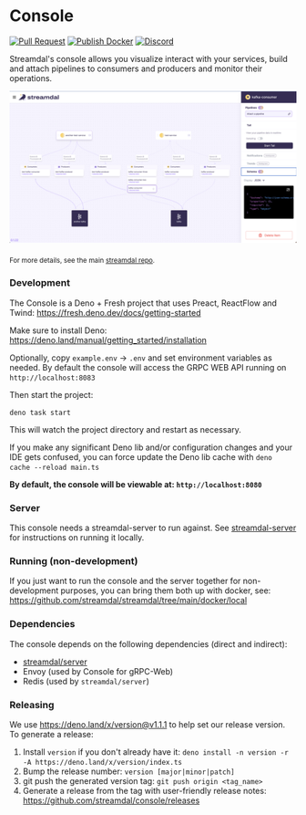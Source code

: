 # Console

[![Pull Request](https://github.com/streamdal/console/actions/workflows/pr.yml/badge.svg)](https://github.com/streamdal/console/actions/workflows/pr.yml)
[![Publish Docker](https://github.com/streamdal/console/actions/workflows/release.yml/badge.svg)](https://github.com/streamdal/console/actions/workflows/release.yml)
[![Discord](https://img.shields.io/badge/Community-Discord-4c57e8.svg)](https://discord.gg/streamdal)

Streamdal's console allows you visualize interact with your services, build and
attach pipelines to consumers and producers and monitor their operations.

![Console](./console-screenshot.png)

<sub>For more details, see the main
[streamdal repo](https://github.com/streamdal/streamdal).</sub>

### Development

The Console is a Deno + Fresh project that uses Preact, ReactFlow and Twind:
https://fresh.deno.dev/docs/getting-started

Make sure to install Deno: https://deno.land/manual/getting_started/installation

Optionally, copy `example.env` -> `.env` and set environment variables as
needed. By default the console will access the GRPC WEB API running on
`http://localhost:8083`

Then start the project:

```
deno task start
```

This will watch the project directory and restart as necessary.

If you make any significant Deno lib and/or configuration changes and your IDE
gets confused, you can force update the Deno lib cache with
`deno cache --reload main.ts`

**By default, the console will be viewable at: `http://localhost:8080`**

### Server

This console needs a streamdal-server to run against. See
[streamdal-server](https://github.com/streamdal/streamdal-server) for
instructions on running it locally.

### Running (non-development)

If you just want to run the console and the server together for non-development
purposes, you can bring them both up with docker, see:
https://github.com/streamdal/streamdal/tree/main/docker/local

### Dependencies

The console depends on the following dependencies (direct and indirect):

- [streamdal/server](https://github.com/streamdal/streamdal-server)
- Envoy (used by Console for gRPC-Web)
- Redis (used by `streamdal/server`)

### Releasing

We use https://deno.land/x/version@v1.1.1 to help set our release version. To
generate a release:

1. Install `version` if you don't already have it:
   `deno install -n version -r -A https://deno.land/x/version/index.ts`
2. Bump the release number: `version [major|minor|patch]`
3. git push the generated version tag: `git push origin <tag_name>`
4. Generate a release from the tag with user-friendly release notes:
   https://github.com/streamdal/console/releases
